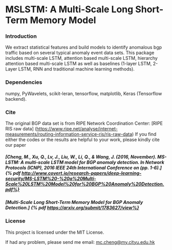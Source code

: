 # MSLSTM: A Multi-Scale Long Short-Term Memory Model

### Introduction
We extract statistical features and build models to identify anomalous bgp traffic based on several typical anomaly event data sets. 
This package includes multi-scale LSTM, attention based multi-scale LSTM, hierarchy attention based multi-scale LSTM as well as baselines (1-layer LSTM, 2-Layer LSTM, RNN and traditional machine learning methods).
### Dependencies
numpy,
PyWavelets,
scikit-leran,
tensorflow,
matplotlib,
Keras (Tensorflow backend).

### Cite
The original BGP data set is from RIPE Network Coordination Center: [RIPE RIS raw data] (https://www.ripe.net/analyse/internet-measurements/routing-information-service-ris/ris-raw-data)
If you find either the codes or the results are helpful to your work, please kindly cite our paper
##### [**Cheng, M., Xu, Q., Lv, J., Liu, W., Li, Q., & Wang, J. (2016, November). MS-LSTM: A multi-scale LSTM model for BGP anomaly detection. In Network Protocols (ICNP), 2016 IEEE 24th International Conference on (pp. 1-6).**] {% pdf http://www.covert.io/research-papers/deep-learning-security/MS-LSTM%20-%20a%20Multi-Scale%20LSTM%20Model%20for%20BGP%20Anomaly%20Detection.pdf%}
##### [**Multi-Scale Long Short-Term Memory Model for BGP Anomaly Detection.**] {% pdf https://arxiv.org/submit/1783627/view%}
### License
This project is licensed under the MIT License.

If had any problem, please send me email: mc.cheng@my.cityu.edu.hk
 

